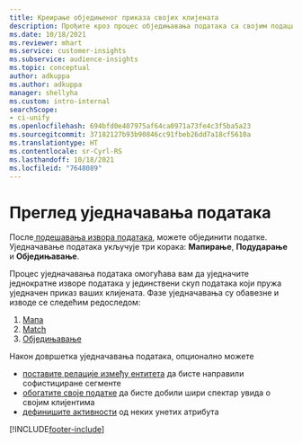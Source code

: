 ```yaml
---
title: Креирање обједињеног приказа својих клијената
description: Прођите кроз процес обједињавања података са својим подацима да бисте креирали један главни скуп података о профилима клијената.
ms.date: 10/18/2021
ms.reviewer: mhart
ms.service: customer-insights
ms.subservice: audience-insights
ms.topic: conceptual
author: adkuppa
ms.author: adkuppa
manager: shellyha
ms.custom: intro-internal
searchScope:
- ci-unify
ms.openlocfilehash: 694bfd0e407975af64ca0971a73fe4c3f5ba5a23
ms.sourcegitcommit: 37182127b93b90846cc91fbeb26dd7a18cf5610a
ms.translationtype: HT
ms.contentlocale: sr-Cyrl-RS
ms.lasthandoff: 10/18/2021
ms.locfileid: "7648089"
---
```

# <a name="data-unification-overview"></a>Преглед уједначавања података

После[ подешавања извора података](data-sources.md), можете објединити податке. Уједначавање података укључује три корака: **Мапирање**, **Подударање** и **Обједињавање**.

Процес уједначавања података омогућава вам да уједначите једнократне изворе података у јединствени скуп података који пружа уједначен приказ ваших клијената. Фазе уједначавања су обавезне и изводе се следећим редоследом:

1. [Мапа](map-entities.md)
2. [Match](match-entities.md)
3. [Обједињавање](merge-entities.md)

Након довршетка уједначавања података, опционално можете

- [поставите релације између ентитета](relationships.md) да бисте направили софистициране сегменте
- [обогатите своје податке](enrichment-hub.md) да бисте добили шири спектар увида о својим клијентима
- [дефинишите активности](activities.md) од неких унетих атрибута


[!INCLUDE[footer-include](../includes/footer-banner.md)]